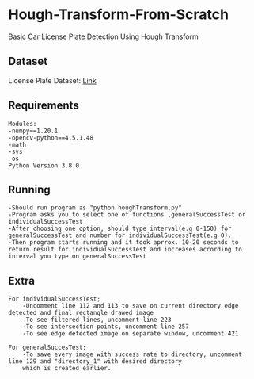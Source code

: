 # Hough-Transform-From-Scratch
Basic Car License Plate Detection Using Hough Transform

## Dataset
  License Plate Dataset: <a href="https://drive.google.com/drive/folders/1CdWrhUm5lHWG19O-FIhVYJz6UXtZ7ZJu?usp=sharing">Link<a/>

## Requirements
    Modules:
    -numpy==1.20.1
    -opencv-python==4.5.1.48
    -math
    -sys
    -os
    Python Version 3.8.0


## Running
	-Should run program as "python houghTransform.py"
	-Program asks you to select one of functions ,generalSuccessTest or individualSuccessTest
	-After choosing one option, should type interval(e.g 0-150) for generalSuccessTest and number for individualSuccessTest(e.g 0).
	-Then program starts running and it took aprrox. 10-20 seconds to return result for individualSuccessTest and increases according to 
    interval you type on generalSuccessTest 
	
	
## Extra
	For individualSuccessTest;
		-Uncomment line 112 and 113 to save on current directory edge detected and final rectangle drawed image
		-To see filtered lines, uncomment line 223
		-To see intersection points, uncomment line 257
		-To see edge detected image on separate window, uncomment 421
	
	For generalSuccesTest;
		-To save every image with success rate to directory, uncomment line 129 and "directory_1" with desired directory 
		which is created earlier.
	

